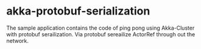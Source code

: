 # akka-protobuf-serialization
The sample application contains the code of ping pong using Akka-Cluster with protobuf serailization. Via protobuf sereailize ActorRef through out the network.
